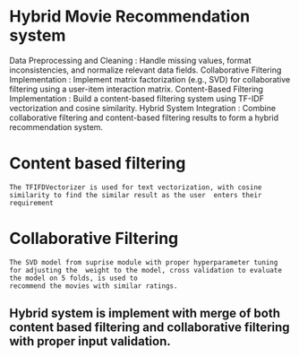 # Hybrid Movie Recommendation system 
Data Preprocessing and Cleaning : Handle missing values, format inconsistencies, and normalize relevant data fields.
Collaborative Filtering Implementation : Implement matrix factorization (e.g., SVD) for collaborative filtering using a user-item interaction matrix.
Content-Based Filtering Implementation : Build a content-based filtering system using TF-IDF vectorization and cosine similarity.
Hybrid System Integration : Combine collaborative filtering and content-based filtering results to form a hybrid recommendation system.



# Content based filtering 
    The TFIFDVectorizer is used for text vectorization, with cosine similarity to find the similar result as the user  enters their requirement

# Collaborative Filtering 
    The SVD model from suprise module with proper hyperparameter tuning for adjusting the  weight to the model, cross validation to evaluate the model on 5 folds, is used to       
    recommend the movies with similar ratings. 

##  Hybrid system is implement with merge of both content based filtering and collaborative filtering with proper input validation. 
